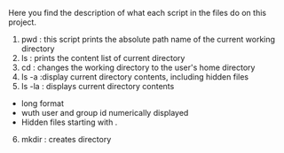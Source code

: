 Here you find the description of what each script in the files do on this project.
1. pwd : this script prints the absolute path name of the current working directory
2. ls : prints the content list of current directory
3. cd : changes the working directory to the user's home directory
4. ls -a :display current directory contents, including hidden files
5. ls -la : displays current directory contents
* long format
* wuth user and group id numerically displayed
* Hidden files starting with .
6. mkdir : creates directory  
